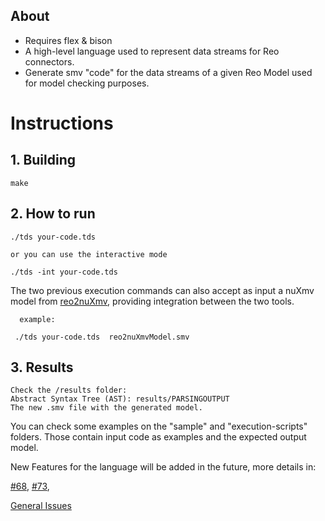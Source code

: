 ## About

 - Requires flex & bison
 - A high-level language used to represent data streams for Reo connectors. 
 - Generate smv "code" for the data streams of a given Reo Model used for model checking purposes.

Instructions
========

## 1. Building
    make
    
## 2. How to run
    ./tds your-code.tds
    
    or you can use the interactive mode
    
    ./tds -int your-code.tds
    
       
   The two previous execution commands can also accept as input a nuXmv model from [reo2nuXmv](https://github.com/frame-lab/Reo2nuXmv), 
   providing integration between the two tools. 
   
      example:
   
     ./tds your-code.tds  reo2nuXmvModel.smv
    
## 3. Results
    Check the /results folder:
    Abstract Syntax Tree (AST): results/PARSINGOUTPUT
    The new .smv file with the generated model. 
    
You can check some examples on the "sample" and "execution-scripts" folders. Those contain input code as examples and the expected output model.
    
 
New Features for the language will be added in the future, more details in:

[#68](https://github.com/mttorres/tdsRepLanguage/issues/68),
[#73](https://github.com/mttorres/tdsRepLanguage/issues/73),

[General Issues](https://github.com/mttorres/tdsRepLanguage/issues/)
    
